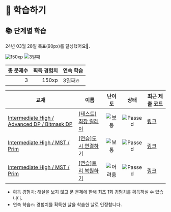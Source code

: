 # 📖 학습하기

## 📚 단계별 학습
24년 03월 28일 목표(90px)를 달성했어요🥳.

![150xp](https://img.shields.io/badge/EXP-150xp-%235cb85c.svg?for-the-badge)
![3일째](https://img.shields.io/badge/연속학습-3일째-%23E34F26.svg?for-the-badge)

|총 문제수|획득 경험치|연속 학습|
|---:|---:|---|
3|150xp|3일째🔥|

|교재|이름|난이도|상태|최근 제출 코드|
|---|---|:---:|:---:|---|
|[Intermediate High / Advanced DP / Bitmask DP](https://www.codetree.ai/missions?missionId=9)|[[테스트]최장 릴레이](https://www.codetree.ai/missions/9/problems/longest-relay)|![보통][medium]|![Passed][passed]|[링크](https://github.com/abm12one/codetree-TILs/blob/main/240328/%EC%B5%9C%EC%9E%A5%20%EB%A6%B4%EB%A0%88%EC%9D%B4/longest-relay.cpp)|
|[Intermediate High / MST / Prim](https://www.codetree.ai/missions?missionId=9)|[[연습]도시 연결하기](https://www.codetree.ai/missions/9/problems/connecting-cities)|![보통][medium]|![Passed][passed]|[링크](https://github.com/abm12one/codetree-TILs/blob/main/240328/%EB%8F%84%EC%8B%9C%20%EC%97%B0%EA%B2%B0%ED%95%98%EA%B8%B0/connecting-cities.cpp)|
|[Intermediate High / MST / Prim](https://www.codetree.ai/missions?missionId=9)|[[연습]트리 복원하기](https://www.codetree.ai/missions/9/problems/restore-tree)|![어려움][hard]|![Passed][passed]|[링크](https://github.com/abm12one/codetree-TILs/blob/main/240328/%ED%8A%B8%EB%A6%AC%20%EB%B3%B5%EC%9B%90%ED%95%98%EA%B8%B0/restore-tree.cpp)|


* 획득 경험치: 해설을 보지 않고 푼 문제에 한해 최초 1회 경험치를 획득하실 수 있습니다.
* 연속 학습🔥: 경험치를 획득한 날을 학습한 날로 인정합니다.










[b5]: https://img.shields.io/badge/Bronze_5-%235D3E31.svg
[b4]: https://img.shields.io/badge/Bronze_4-%235D3E31.svg
[b3]: https://img.shields.io/badge/Bronze_3-%235D3E31.svg
[b2]: https://img.shields.io/badge/Bronze_2-%235D3E31.svg
[b1]: https://img.shields.io/badge/Bronze_1-%235D3E31.svg
[s5]: https://img.shields.io/badge/Silver_5-%23394960.svg
[s4]: https://img.shields.io/badge/Silver_4-%23394960.svg
[s3]: https://img.shields.io/badge/Silver_3-%23394960.svg
[s2]: https://img.shields.io/badge/Silver_2-%23394960.svg
[s1]: https://img.shields.io/badge/Silver_1-%23394960.svg
[g5]: https://img.shields.io/badge/Gold_5-%23FFC433.svg
[g4]: https://img.shields.io/badge/Gold_4-%23FFC433.svg
[g3]: https://img.shields.io/badge/Gold_3-%23FFC433.svg
[g2]: https://img.shields.io/badge/Gold_2-%23FFC433.svg
[g1]: https://img.shields.io/badge/Gold_1-%23FFC433.svg
[p5]: https://img.shields.io/badge/Platinum_5-%2376DDD8.svg
[p4]: https://img.shields.io/badge/Platinum_4-%2376DDD8.svg
[p3]: https://img.shields.io/badge/Platinum_3-%2376DDD8.svg
[p2]: https://img.shields.io/badge/Platinum_2-%2376DDD8.svg
[p1]: https://img.shields.io/badge/Platinum_1-%2376DDD8.svg
[passed]: https://img.shields.io/badge/Passed-%23009D27.svg
[failed]: https://img.shields.io/badge/Failed-%23D24D57.svg
[easy]: https://img.shields.io/badge/쉬움-%235cb85c.svg?for-the-badge
[medium]: https://img.shields.io/badge/보통-%23FFC433.svg?for-the-badge
[hard]: https://img.shields.io/badge/어려움-%23D24D57.svg?for-the-badge